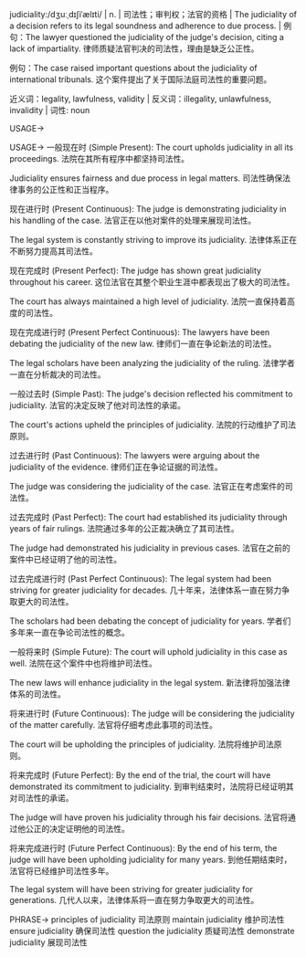 judiciality:/dʒuːˌdɪʃiˈælɪti/ | n. |  司法性；审判权；法官的资格 | The judiciality of a decision refers to its legal soundness and adherence to due process. | 例句：The lawyer questioned the judiciality of the judge's decision, citing a lack of impartiality. 律师质疑法官判决的司法性，理由是缺乏公正性。

例句：The case raised important questions about the judiciality of international tribunals.  这个案件提出了关于国际法庭司法性的重要问题。


近义词：legality, lawfulness, validity | 反义词：illegality, unlawfulness, invalidity | 词性: noun


USAGE->

USAGE->
一般现在时 (Simple Present):
The court upholds judiciality in all its proceedings. 法院在其所有程序中都坚持司法性。

Judiciality ensures fairness and due process in legal matters.  司法性确保法律事务的公正性和正当程序。


现在进行时 (Present Continuous):
The judge is demonstrating judiciality in his handling of the case.  法官正在以他对案件的处理来展现司法性。

The legal system is constantly striving to improve its judiciality.  法律体系正在不断努力提高其司法性。


现在完成时 (Present Perfect):
The judge has shown great judiciality throughout his career.  这位法官在其整个职业生涯中都表现出了极大的司法性。

The court has always maintained a high level of judiciality.  法院一直保持着高度的司法性。


现在完成进行时 (Present Perfect Continuous):
The lawyers have been debating the judiciality of the new law. 律师们一直在争论新法的司法性。

The legal scholars have been analyzing the judiciality of the ruling. 法律学者一直在分析裁决的司法性。


一般过去时 (Simple Past):
The judge's decision reflected his commitment to judiciality. 法官的决定反映了他对司法性的承诺。

The court's actions upheld the principles of judiciality.  法院的行动维护了司法原则。


过去进行时 (Past Continuous):
The lawyers were arguing about the judiciality of the evidence. 律师们正在争论证据的司法性。

The judge was considering the judiciality of the case.  法官正在考虑案件的司法性。


过去完成时 (Past Perfect):
The court had established its judiciality through years of fair rulings.  法院通过多年的公正裁决确立了其司法性。

The judge had demonstrated his judiciality in previous cases.  法官在之前的案件中已经证明了他的司法性。


过去完成进行时 (Past Perfect Continuous):
The legal system had been striving for greater judiciality for decades. 几十年来，法律体系一直在努力争取更大的司法性。

The scholars had been debating the concept of judiciality for years. 学者们多年来一直在争论司法性的概念。


一般将来时 (Simple Future):
The court will uphold judiciality in this case as well.  法院在这个案件中也将维护司法性。

The new laws will enhance judiciality in the legal system. 新法律将加强法律体系的司法性。



将来进行时 (Future Continuous):
The judge will be considering the judiciality of the matter carefully. 法官将仔细考虑此事项的司法性。

The court will be upholding the principles of judiciality. 法院将维护司法原则。



将来完成时 (Future Perfect):
By the end of the trial, the court will have demonstrated its commitment to judiciality.  到审判结束时，法院将已经证明其对司法性的承诺。

The judge will have proven his judiciality through his fair decisions.  法官将通过他公正的决定证明他的司法性。


将来完成进行时 (Future Perfect Continuous):
By the end of his term, the judge will have been upholding judiciality for many years. 到他任期结束时，法官将已经维护司法性多年。

The legal system will have been striving for greater judiciality for generations.  几代人以来，法律体系将一直在努力争取更大的司法性。



PHRASE->
principles of judiciality  司法原则
maintain judiciality  维护司法性
ensure judiciality  确保司法性
question the judiciality  质疑司法性
demonstrate judiciality  展现司法性
